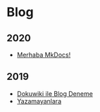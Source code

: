 # Blog

## 2020

* [Merhaba MkDocs!](./2020-01-19-merhaba-mkdocs.md)

## 2019

* [Dokuwiki ile Blog Deneme](./2019-11-19-dokuwiki-blog-deneme.md)
* [Yazamayanlara](./2019-09-05-yazamayanlara.md)
